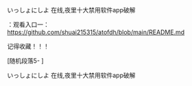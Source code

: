 いっしょにしよ 在线,夜里十大禁用软件app破解

：观看入口一：https://github.com/shuai215315/atofdh/blob/main/README.md


记得收藏！！！



[随机段落5-
]






いっしょにしよ 在线,夜里十大禁用软件app破解

